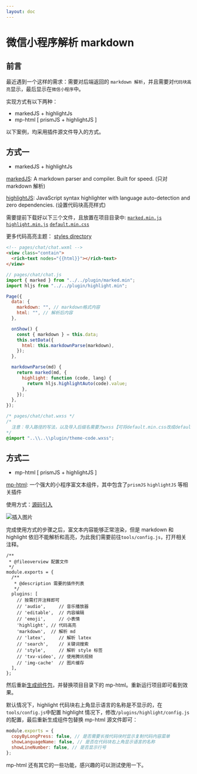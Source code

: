 ```yaml
---
layout: doc
---
```


# 微信小程序解析 markdown

## 前言

最近遇到一个这样的需求：需要对后端返回的 `markdown 解析`，并且需要对`代码块高亮`显示，最后显示在`微信小程序`中。

实现方式有以下两种：

- markedJS + highlightJs
- mp-html [ prismJS + highlightJS ]

以下案例，均采用插件源文件导入的方式。

## 方式一

- markedJS + highlightJs

[markedJS](https://github.com/markedjs/marked): A markdown parser and compiler. Built for speed. (只对 markdown 解析)

[highlightJS](https://github.com/highlightjs/highlight.js): JavaScript syntax highlighter with language auto-detection and zero dependencies. (设置代码块高亮样式)

需要提前下载好以下三个文件，且放置在项目目录中: [`marked.min.js`](https://github.com/markedjs/marked/blob/master/marked.min.js) [`highlight.min.js`](//cdnjs.cloudflare.com/ajax/libs/highlight.js/11.7.0/highlight.min.js) [`default.min.css`](//cdnjs.cloudflare.com/ajax/libs/highlight.js/11.7.0/styles/default.min.css)

更多代码高亮主题： [styles directory](https://github.com/highlightjs/highlight.js/tree/main/src/styles)

```html
<!-- pages/chat/chat.wxml -->
<view class="contain">
  <rich-text nodes="{{html}}"></rich-text>
</view>
```

```javascript
// pages/chat/chat.js
import { marked } from "../../plugin/marked.min";
import hljs from "../../plugin/highlight.min";

Page({
  data: {
    markdown: "", // markdown格式内容
    html: "", // 解析后内容
  },

  onShow() {
    const { markdown } = this.data;
    this.setData({
      html: this.markdownParse(markdown),
    });
  },

  markdownParse(md) {
    return marked(md, {
      highlight: function (code, lang) {
        return hljs.highlightAuto(code).value;
      },
    });
  },
});
```

```css
/* pages/chat/chat.wxss */
/* 
  注意：导入路径的写法，以及导入后缀名需要为wxss【可将default.min.css改成default.min.wxss】
*/
@import "..\\..\\plugin/theme-code.wxss";
```

## 方式二

- mp-html [ prismJS + highlightJS ]

[mp-html](https://jin-yufeng.gitee.io/mp-html/#/): 一个强大的小程序富文本组件，其中包含了`prismJS` `highlightJS` 等相关插件

使用方式：[源码引入](https://jin-yufeng.gitee.io/mp-html/#/overview/quickstart?id=miniprogram)

![插入图片](../images/blog/program-markdown_2023-04-18_23-47-34.jpg)

完成使用方式的步骤之后，富文本内容能够正常渲染，但是 markdown 和 highlight 依旧不能解析和高亮，为此我们需要前往`tools/config.js`，打开相关注释。

```js{13,14}
/**
 * @fileoverview 配置文件
 */
module.exports = {
  /**
   * @description 需要的插件列表
   */
  plugins: [
    // 按需打开注释即可
    // 'audio',     // 音乐播放器
    // 'editable',  // 内容编辑
    // 'emoji',     // 小表情
    'highlight', // 代码高亮
    'markdown',  // 解析 md
    // 'latex',     // 解析 latex
    // 'search',    // 关键词搜索
    // 'style',     // 解析 style 标签
    // 'txv-video', // 使用腾讯视频
    // 'img-cache'  // 图片缓存
  ],
};
```

然后重新[生成组件包](https://jin-yufeng.gitee.io/mp-html/#/advanced/develop?id=pack)，并替换项目目录下的 mp-html。重新运行项目即可看到效果。

默认情况下，highlight 代码块右上角显示语言的名称是不显示的，在`tools/config.js`中配置 highlight 情况下，修改`/plugins/highlight/config.js`的配置，最后重新生成组件包替换 mp-html 源文件即可：

```javascript
module.exports = {
  copyByLongPress: false, // 是否需要长按代码块时显示复制代码内容菜单
  showLanguageName: false, // 是否在代码块右上角显示语言的名称
  showLineNumber: false, // 是否显示行号
};
```

mp-html 还有其它的一些功能，感兴趣的可以测试使用一下。
